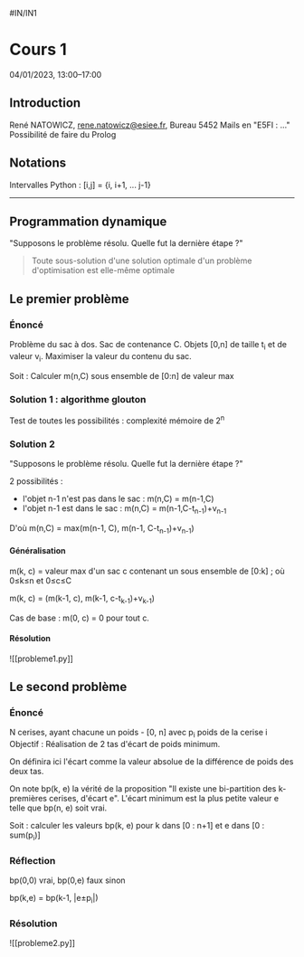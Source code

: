 #IN/IN1
# Cours 1
04/01/2023, 13:00–17:00

## Introduction
René NATOWICZ, rene.natowicz@esiee.fr, Bureau 5452
Mails en "E5FI : ..."
Possibilité de faire du Prolog

## Notations
Intervalles Python : \[i,j\] = {i, i+1, ... j-1}
___
## Programmation dynamique
"Supposons le problème résolu. Quelle fut la dernière étape ?"
>Toute sous-solution d'une solution optimale d'un problème d'optimisation est elle-même optimale

## Le premier problème
### Énoncé
Problème du sac à dos.
Sac de contenance C. Objets \[0,n] de taille t<sub>i</sub> et de valeur v<sub>i</sub>. Maximiser la valeur du contenu du sac.

Soit : Calculer m(n,C) sous ensemble de \[0:n] de valeur max

### Solution 1 : algorithme glouton
Test de toutes les possibilités : complexité mémoire de 2<sup>n</sup>

### Solution 2
"Supposons le problème résolu. Quelle fut la dernière étape ?"

2 possibilités :
- l'objet n-1 n'est pas dans le sac : m(n,C) = m(n-1,C)
- l'objet n-1 est dans le sac : m(n,C) = m(n-1,C-t<sub>n-1</sub>)+v<sub>n-1</sub>

D'où m(n,C) = max(m(n-1, C), m(n-1, C-t<sub>n-1</sub>)+v<sub>n-1</sub>)

#### Généralisation
m(k, c) = valeur max d'un sac c contenant un sous ensemble de [0:k] ; où 0≤k≤n et 0≤c≤C

m(k, c) = (m(k-1, c), m(k-1, c-t<sub>k-1</sub>)+v<sub>k-1</sub>)

Cas de base : m(0, c) = 0 pour tout c.

#### Résolution
![[probleme1.py]]

## Le second problème
### Énoncé
N cerises, ayant chacune un poids - \[0, n\] avec p<sub>i</sub> poids de la cerise i
Objectif : Réalisation de 2 tas d'écart de poids minimum.

On définira ici l'écart comme la valeur absolue de la différence de poids des deux tas.

On note bp(k, e) la vérité de la proposition "Il existe une bi-partition des k-premières cerises, d'écart e".
L'écart minimum est la plus petite valeur e telle que bp(n, e) soit vrai.

Soit : calculer les valeurs bp(k, e) pour k dans \[0 : n+1] et e dans \[0 : sum(p<sub>i</sub>)]

### Réflection
bp(0,0) vrai, bp(0,e) faux sinon

bp(k,e) = bp(k-1, |e±p<sub>i</sub>|)

### Résolution
![[probleme2.py]]